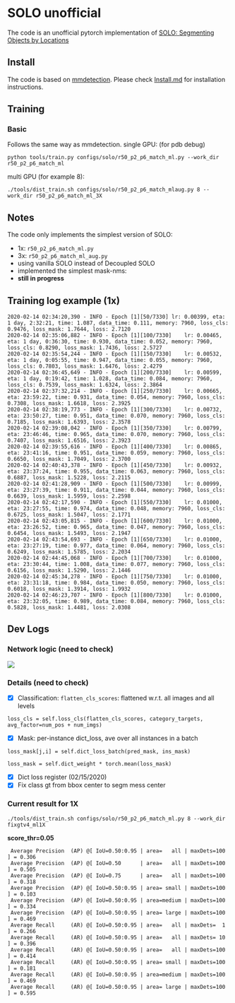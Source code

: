 # SOLO unofficial
The code is an unofficial pytorch implementation of [SOLO: Segmenting Objects by Locations](https://arxiv.org/abs/1912.04488)


## Install
The code is based on [mmdetection](https://github.com/open-mmlab/mmdetection). Please check [Install.md](https://github.com/open-mmlab/mmdetection/blob/master/docs/INSTALL.md) for installation instructions.

## Training 
### Basic
Follows the same way as mmdetection.
single GPU: (for pdb debug)

```python tools/train.py configs/solo/r50_p2_p6_match_ml.py --work_dir r50_p2_p6_match_ml```

multi GPU (for example 8): 

```./tools/dist_train.sh configs/solo/r50_p2_p6_match_mlaug.py 8 --work_dir r50_p2_p6_match_ml_3X```

## Notes
The code only implements the simplest version of SOLO:
* 1x: `r50_p2_p6_match_ml.py`
* 3x: `r50_p2_p6_match_ml_aug.py`
* using vanilla SOLO instead of Decoupled SOLO
* implemented the simplest mask-nms: 
* **still in progress**

## Training log example (1x)
```
2020-02-14 02:34:20,390 - INFO - Epoch [1][50/7330]	lr: 0.00399, eta: 1 day, 2:32:21, time: 1.087, data_time: 0.111, memory: 7960, loss_cls: 0.9476, loss_mask: 1.7644, loss: 2.7120
2020-02-14 02:35:06,882 - INFO - Epoch [1][100/7330]	lr: 0.00465, eta: 1 day, 0:36:30, time: 0.930, data_time: 0.052, memory: 7960, loss_cls: 0.8290, loss_mask: 1.7436, loss: 2.5727
2020-02-14 02:35:54,244 - INFO - Epoch [1][150/7330]	lr: 0.00532, eta: 1 day, 0:05:55, time: 0.947, data_time: 0.055, memory: 7960, loss_cls: 0.7803, loss_mask: 1.6476, loss: 2.4279
2020-02-14 02:36:45,649 - INFO - Epoch [1][200/7330]	lr: 0.00599, eta: 1 day, 0:19:42, time: 1.028, data_time: 0.084, memory: 7960, loss_cls: 0.7539, loss_mask: 1.6324, loss: 2.3864
2020-02-14 02:37:32,214 - INFO - Epoch [1][250/7330]	lr: 0.00665, eta: 23:59:22, time: 0.931, data_time: 0.054, memory: 7960, loss_cls: 0.7308, loss_mask: 1.6618, loss: 2.3925
2020-02-14 02:38:19,773 - INFO - Epoch [1][300/7330]	lr: 0.00732, eta: 23:50:27, time: 0.951, data_time: 0.070, memory: 7960, loss_cls: 0.7185, loss_mask: 1.6393, loss: 2.3578
2020-02-14 02:39:08,042 - INFO - Epoch [1][350/7330]	lr: 0.00799, eta: 23:46:46, time: 0.965, data_time: 0.070, memory: 7960, loss_cls: 0.7407, loss_mask: 1.6516, loss: 2.3923
2020-02-14 02:39:55,616 - INFO - Epoch [1][400/7330]	lr: 0.00865, eta: 23:41:16, time: 0.951, data_time: 0.059, memory: 7960, loss_cls: 0.6650, loss_mask: 1.7049, loss: 2.3700
2020-02-14 02:40:43,378 - INFO - Epoch [1][450/7330]	lr: 0.00932, eta: 23:37:24, time: 0.955, data_time: 0.063, memory: 7960, loss_cls: 0.6887, loss_mask: 1.5228, loss: 2.2115
2020-02-14 02:41:28,909 - INFO - Epoch [1][500/7330]	lr: 0.00999, eta: 23:27:39, time: 0.911, data_time: 0.044, memory: 7960, loss_cls: 0.6639, loss_mask: 1.5959, loss: 2.2598
2020-02-14 02:42:17,590 - INFO - Epoch [1][550/7330]	lr: 0.01000, eta: 23:27:55, time: 0.974, data_time: 0.048, memory: 7960, loss_cls: 0.6725, loss_mask: 1.5047, loss: 2.1771
2020-02-14 02:43:05,815 - INFO - Epoch [1][600/7330]	lr: 0.01000, eta: 23:26:52, time: 0.965, data_time: 0.047, memory: 7960, loss_cls: 0.6454, loss_mask: 1.5493, loss: 2.1947
2020-02-14 02:43:54,693 - INFO - Epoch [1][650/7330]	lr: 0.01000, eta: 23:27:19, time: 0.977, data_time: 0.064, memory: 7960, loss_cls: 0.6249, loss_mask: 1.5785, loss: 2.2034
2020-02-14 02:44:45,068 - INFO - Epoch [1][700/7330]	lr: 0.01000, eta: 23:30:44, time: 1.008, data_time: 0.077, memory: 7960, loss_cls: 0.6156, loss_mask: 1.5290, loss: 2.1446
2020-02-14 02:45:34,278 - INFO - Epoch [1][750/7330]	lr: 0.01000, eta: 23:31:18, time: 0.984, data_time: 0.050, memory: 7960, loss_cls: 0.6018, loss_mask: 1.3914, loss: 1.9932
2020-02-14 02:46:23,707 - INFO - Epoch [1][800/7330]	lr: 0.01000, eta: 23:32:05, time: 0.989, data_time: 0.084, memory: 7960, loss_cls: 0.5828, loss_mask: 1.4481, loss: 2.0308
```
## Dev Logs
### Network logic (need to check)
![](docs/network.png)
### Details (need to check)
 - [x] Classification:
`flatten_cls_scores`: flattened w.r.t. all images and all levels

`loss_cls = self.loss_cls(flatten_cls_scores, category_targets, avg_factor=num_pos + num_imgs)`
 - [x] Mask: per-instance dict_loss, ave over all instances in a batch
 
 `loss_mask[j,i] = self.dict_loss_batch(pred_mask, ins_mask)`

`loss_mask = self.dict_weight * torch.mean(loss_mask)`

 - [x] Dict loss register (02/15/2020)
 - [x] Fix class gt from bbox center to segm mess center
 
### Current result for 1X
`./tools/dist_train.sh configs/solo/r50_p2_p6_match_ml.py 8 --work_dir fixgtv4_ml1X`

**score_thr=0.05**
```
 Average Precision  (AP) @[ IoU=0.50:0.95 | area=   all | maxDets=100 ] = 0.306
 Average Precision  (AP) @[ IoU=0.50      | area=   all | maxDets=100 ] = 0.505
 Average Precision  (AP) @[ IoU=0.75      | area=   all | maxDets=100 ] = 0.318
 Average Precision  (AP) @[ IoU=0.50:0.95 | area= small | maxDets=100 ] = 0.103
 Average Precision  (AP) @[ IoU=0.50:0.95 | area=medium | maxDets=100 ] = 0.334
 Average Precision  (AP) @[ IoU=0.50:0.95 | area= large | maxDets=100 ] = 0.469
 Average Recall     (AR) @[ IoU=0.50:0.95 | area=   all | maxDets=  1 ] = 0.266
 Average Recall     (AR) @[ IoU=0.50:0.95 | area=   all | maxDets= 10 ] = 0.396
 Average Recall     (AR) @[ IoU=0.50:0.95 | area=   all | maxDets=100 ] = 0.414
 Average Recall     (AR) @[ IoU=0.50:0.95 | area= small | maxDets=100 ] = 0.181
 Average Recall     (AR) @[ IoU=0.50:0.95 | area=medium | maxDets=100 ] = 0.469
 Average Recall     (AR) @[ IoU=0.50:0.95 | area= large | maxDets=100 ] = 0.595
```
<!--stackedit_data:
eyJoaXN0b3J5IjpbLTE3ODU5NjI1NjIsMTQzOTU4MTc2OCwtNz
ExMjMxODQ2LDE3Mjc1NDk5NTYsMTU3MDA2MzE4OV19
-->